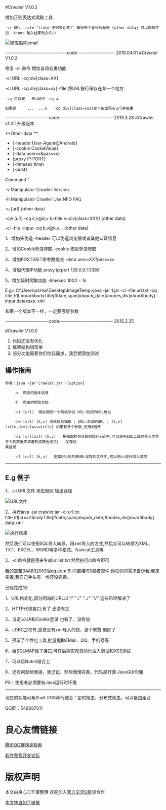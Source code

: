 #Crwaler V1.0.3

增加正则表达式爬取工具

```
-cr URL -rule "[rule 正则表达式]" 最好带个冒号括起来 {other data} 可以选择性加 -input 输入结果到文件中
```
![爬取贴吧email](http://git.oschina.net/uploads/images/2016/0405/141744_195178e0_383838.png "demo 爬取贴吧email")

-------------------------------code------------------- 2016.04.01
#Crwaler V1.0.2

修复 -cl 命令 增加自动去重功能

-cl URL -cq div[class=XX]

-cl URL -cq div[class=xx] -file   将URL按行保存在某一个地方

```
-cq 可以是   传a就行 -cq a  
```

```
如果是     ...  ...n   -cq div[class=xss]即可取出所有url并去重
```

----------------------code--------------------------- 2016.3.28
#Crawler v1.0.1 升级版本

**Other data **
- {-header User-Agent@Android} 
- {-cookie CookieValue}
- {-data user=x&pass=x}
- {proxy IP:PORT}
- {-timesec time}
- {-post}

Command：

   -v   Manipulator Crawler Version

   -h   Manipulator Crawler UseINFO FAQ

   -u   [url] {other data}

   -cw  [url] -cq k,v@k,v k=title v=div[class=XXX] {other data}

   -ci  -file   -input   -cq k,v@k,v... {other data}

1、增加头伪造 -header 可以伪造浏览器或者其他认证信息

2、增加Cookik登录爬取 -cookie 模拟登录爬取

3、增加POST\GET带参数提交  -data user=XX?pass=xx 

4、增加代理IP功能  proxy ip:port 128.0.0.1:3389

5、增加延时爬取功能 -timesec 1000 = 1s

E.g>:C:\Users\ssHss\Desktop\ImageTemp>java -jar 1.jar -ci -file url.txt -cq title,h1[
id=artibodyTitle]#date,span[id=pub_date]#nodes,div[id=artibody] -input dataxsxs.
xml

和第一个版本不一样，一定要写好参数

----------------------code--------------------------- 2016.3.25

#Crawler V1.0.0
1. 代码还没有优化
2. 框架结构很简单
3. 部分功能需要你们给我需求，我后期添加测试

操作指南
------------

```
命令：java -jar Crawler.jar -[option]
```

```
    -v  爬虫的版本信息
```

```
    -h  爬虫的帮助文档
```

```
    -ct [url]  爬虫爬取一个网站测试 URL:测试的URL地址
```

```
    -cw [url] [k,v] 测试信息抽取 | URL:测试的URL | [k,v] title,div[class=title] 如果有多个参数,使用#隔开 
```

```
    -ci [urllist] [k,v]   把抽取的信息规则保存xml中,可以使用SQL工具的导入向导导入到数据库或者转成其他格式|   保存结
果目录
```

```
    -cl [url] [k,v]   把某URL的列表URL保存到文件中,可以用ci进行深入爬取
```

---------------


E.g 例子
---------------
1、-ci  URL文件 爬虫规则 输出路径

![URL文件](http://git.oschina.net/uploads/images/2016/0322/172027_907f276a_383838.png "URL文件路径")

2、执行java -jar crawler.jar -ci url.txt title,h1[id=artibodyTitle]#date,span[id=pub_date]#nodes,div[id=artibody] data.xml

![执行结果](http://git.oschina.net/uploads/images/2016/0322/172615_e539eaff_383838.png "执行结果")

然后我们可以使用SQL导入向导，用xml导入的方式,然后又可以转换为XML、TXT、EXCEL、WORD等多种格式。Navicat工具等

3、-cl命令就是用来生成urllist.txt 然后执行ci命令即可

我的邮箱344892053@qq.com BUG直接ISS或者邮件,你把你的需求告诉我,我来完善,我自己手头有一堆还没完善。

已经完成的:

1、URL格式化,部分网站的URL以"/" "./" "../" "//" 这些已经解决了

2、HTTP代理接口,有了 还没有加

3、自定义UA和Cookie登录 也有了，没有加

4、JDBC之前有,感觉没有xml导入的快，是个累赘 删除了

5、预留了个性化工具,批量提取EMail、QQ、手机号等

6、给SQLMAP做了接口,可在后期实现自动化注入测试和XSS测试

7、可以给Nutch结合上

8、还有问题给我提，我记记，然后慢慢完善。代码是开源 JavaGUI你懂

PS：使用者必须要有Java运行时环境

--------

现在的功能可与Shell DOS命令结合：定时爬虫、分布式爬虫，可以自由组合

QQ群：549067011


 # 良心友情链接

[腾讯QQ群快速检索](http://u.720life.cn/s/8cf73f7c)

[软件免费开发论坛](http://u.720life.cn/s/bbb01dc0)

# 版权声明 

本文由良心工作室整理 欢迎加入[官方交流Q群](https://u.720life.cn/s/f2316816)谈合作

[本文转自如下链接](http://u.720life.cn/g/2e71d0f0a5c601172267ba20d3a43c6e0d9d98cf156e524878ea72f8732e46bde94af3932bc33fc5747ec44fc3f64368ec5da172bd0404ed11d9392c67b96779)